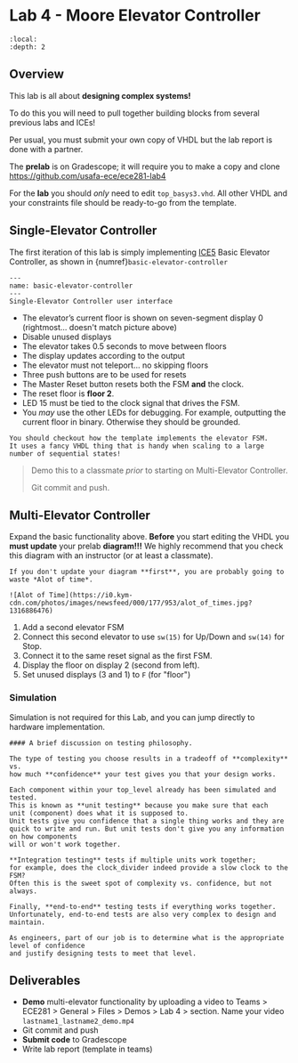 # Lab 4 - Moore Elevator Controller

```{contents}
:local:
:depth: 2
```

## Overview

This lab is all about **designing complex systems!**

To do this you will need to pull together building blocks from several previous labs and ICEs!

Per usual, you must submit your own copy of VHDL but the lab report is done with a partner.

The **prelab** is on Gradescope; it will require you to make a copy and clone
https://github.com/usafa-ece/ece281-lab4

For the **lab** you should *only* need to edit `top_basys3.vhd`.
All other VHDL and your constraints file should be ready-to-go from the template.

## Single-Elevator Controller

The first iteration of this lab is simply implementing
[ICE5](https://usafa-ece.github.io/ece281-book/ICE/ICE5.html)
Basic Elevator Controller, as shown in {numref}`basic-elevator-controller`

```{figure} img/lab4_basic_controller.png
---
name: basic-elevator-controller
---
Single-Elevator Controller user interface
```

- The elevator’s current floor is shown on seven-segment display 0 (rightmost... doesn't match picture above)
- Disable unused displays
- The elevator takes 0.5 seconds to move between floors
- The display updates according to the output
- The elevator must not teleport... no skipping floors
- Three push buttons are to be used for resets
- The Master Reset button resets both the FSM **and** the clock.
- The reset floor is **floor 2**.
- LED 15 must be tied to the clock signal that drives the FSM.
- You *may* use the other LEDs for debugging. For example, outputting the current floor in binary. Otherwise they should be grounded.

```{tip}
You should checkout how the template implements the elevator FSM.
It uses a fancy VHDL thing that is handy when scaling to a large number of sequential states!
```

> Demo this to a classmate *prior* to starting on Multi-Elevator Controller.
>
> Git commit and push.

## Multi-Elevator Controller

Expand the basic functionality above.
**Before** you start editing the VHDL you **must update** your prelab **diagram!!!**
We highly recommend that you check this diagram with an instructor (or at least a classmate).

```{danger}
If you don't update your diagram **first**, you are probably going to waste *Alot of time*.

![Alot of Time](https://i0.kym-cdn.com/photos/images/newsfeed/000/177/953/alot_of_times.jpg?1316886476)
```

1. Add a second elevator FSM
2. Connect this second elevator to use `sw(15)` for Up/Down and `sw(14)` for Stop.
3. Connect it to the same reset signal as the first FSM.
4. Display the floor on display 2 (second from left).
5. Set unused displays (3 and 1) to `F` (for "floor")

### Simulation

Simulation is not required for this Lab, and you can jump directly to hardware implementation.

```{note}
#### A brief discussion on testing philosophy.

The type of testing you choose results in a tradeoff of **complexity** vs.
how much **confidence** your test gives you that your design works.

Each component within your top_level already has been simulated and tested.
This is known as **unit testing** because you make sure that each
unit (component) does what it is supposed to.
Unit tests give you confidence that a single thing works and they are
quick to write and run. But unit tests don't give you any information on how components
will or won't work together.

**Integration testing** tests if multiple units work together;
for example, does the clock_divider indeed provide a slow clock to the FSM?
Often this is the sweet spot of complexity vs. confidence, but not always.

Finally, **end-to-end** testing tests if everything works together.
Unfortunately, end-to-end tests are also very complex to design and maintain.

As engineers, part of our job is to determine what is the appropriate level of confidence
and justify designing tests to meet that level.
```

## Deliverables

- **Demo** multi-elevator functionality by uploading a video to
    Teams > ECE281 > General > Files > Demos > Lab 4 > section. Name your video `lastname1_lastname2_demo.mp4`
- Git commit and push
- **Submit code** to Gradescope
- Write lab report (template in teams)
